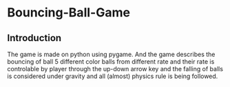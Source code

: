 # Bouncing-Ball-Game
## Introduction
The game is made on python using pygame.
And the game describes the bouncing of ball 5 different color balls from different rate and their rate is controlable by player through the up-down arrow key
and the falling of balls is considered under gravity and all (almost) physics rule is being followed.
